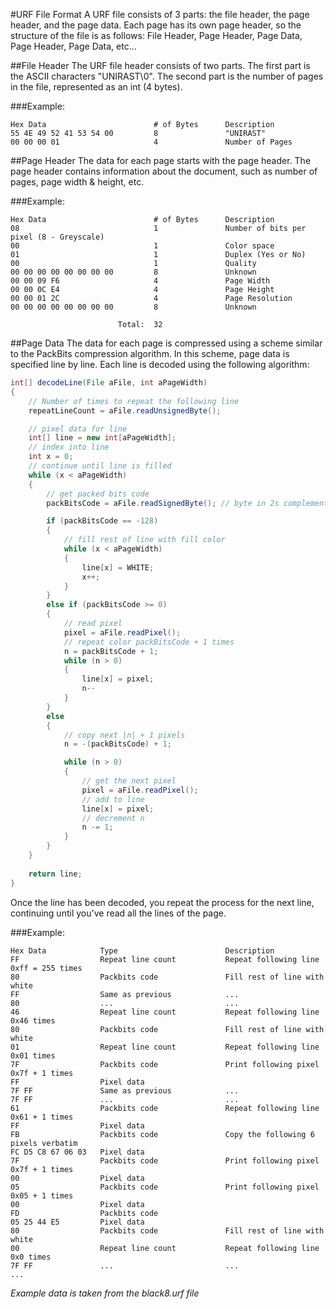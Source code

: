 #URF File Format
A URF file consists of 3 parts: the file header, the page header, and the page data. Each page has its own page header, so the structure of the file is as follows: File Header, Page Header, Page Data, Page Header, Page Data, etc...

##File Header
The URF file header consists of two parts. The first part is the ASCII characters "UNIRAST\0". The second part is the number of pages in the file, represented as an int (4 bytes).

###Example:

```
Hex Data						# of Bytes		Description
55 4E 49 52 41 53 54 00			8				"UNIRAST"
00 00 00 01 					4				Number of Pages
```

##Page Header
The data for each page starts with the page header. The page header contains information about the document, such as number of pages, page width & height, etc.

###Example:
```
Hex Data						# of Bytes		Description
08 								1				Number of bits per pixel (8 - Greyscale)
00 								1				Color space
01 								1				Duplex (Yes or No)
00 								1				Quality
00 00 00 00 00 00 00 00 		8				Unknown
00 00 09 F6 					4				Page Width
00 00 0C E4 					4				Page Height
00 00 01 2C 					4				Page Resolution
00 00 00 00 00 00 00 00			8				Unknown

						Total:	32
```
						
##Page Data
The data for each page is compressed using a scheme similar to the PackBits compression algorithm. In this scheme, page data is specified line by line. Each line is decoded using the following algorithm:

````java
int[] decodeLine(File aFile, int aPageWidth)
{
	// Number of times to repeat the following line
	repeatLineCount = aFile.readUnsignedByte();

	// pixel data for line
	int[] line = new int[aPageWidth];
	// index into line
	int x = 0;
	// continue until line is filled
	while (x < aPageWidth)
	{
		// get packed bits code
		packBitsCode = aFile.readSignedByte(); // byte in 2s complement

		if (packBitsCode == -128)
		{
			// fill rest of line with fill color
			while (x < aPageWidth)
			{
				line[x] = WHITE;
				x++;
			}
		}
		else if (packBitsCode >= 0)
		{
			// read pixel
			pixel = aFile.readPixel();
			// repeat color packBitsCode + 1 times
			n = packBitsCode + 1;
			while (n > 0)
			{
				line[x] = pixel;
				n--
			}
		}
		else
		{
			// copy next |n| + 1 pixels
			n = -(packBitsCode) + 1;

			while (n > 0)
			{
				// get the next pixel
				pixel = aFile.readPixel();
				// add to line
				line[x] = pixel;
				// decrement n
				n -= 1;
			}
		}
	}
	
	return line;
}
````
	
Once the line has been decoded, you repeat the process for the next line, continuing until you've read all the lines of the page.

###Example:

```
Hex Data			Type						Description
FF 					Repeat line	count			Repeat following line 0xff = 255 times
80 					Packbits code				Fill rest of line with white
FF 					Same as previous			...
80 					...							...
46 					Repeat line count			Repeat following line 0x46 times
80 					Packbits code				Fill rest of line with white
01					Repeat line count			Repeat following line 0x01 times 
7F					Packbits code				Print following pixel 0x7f + 1 times 
FF					Pixel data					
7F FF				Same as previous			...
7F FF 				...							...
61					Packbits code				Repeat following line 0x61 + 1 times
FF				 	Pixel data
FB					Packbits code				Copy the following 6 pixels verbatim
FC D5 C8 67 06 03 	Pixel data
7F 					Packbits code				Print following pixel 0x7f + 1 times
00 					Pixel data
05 					Packbits code				Print following pixel 0x05 + 1 times
00 					Pixel data
FD 					Packbits code
05 25 44 E5 		Pixel data
80 					Packbits code				Fill rest of line with white
00 					Repeat line	count			Repeat following line 0x0 times
7F FF 				...							...
...
```

*Example data is taken from the black8.urf file*
